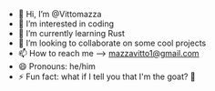 - 👋 Hi, I’m @Vittomazza
- 👀 I’m interested in coding
- 🌱 I’m currently learning Rust
- 💞️ I’m looking to collaborate on some cool projects
- 📫 How to reach me --> mazzavitto1@gmail.com
- 😄 Pronouns: he/him
- ⚡ Fun fact: what if I tell you that I'm the goat? 🐐

<!---
Vittomazza/Vittomazza is a ✨ special ✨ repository because its `README.md` (this file) appears on your GitHub profile.
You can click the Preview link to take a look at your changes.
--->
